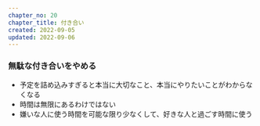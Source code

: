 ```yaml
---
chapter_no: 20
chapter_title: 付き合い
created: 2022-09-05
updated: 2022-09-06
---
```

### 無駄な付き合いをやめる
- 予定を詰め込みすぎると本当に大切なこと、本当にやりたいことがわからなくなる
- 時間は無限にあるわけではない
- 嫌いな人に使う時間を可能な限り少なくして、好きな人と過ごす時間に使う
